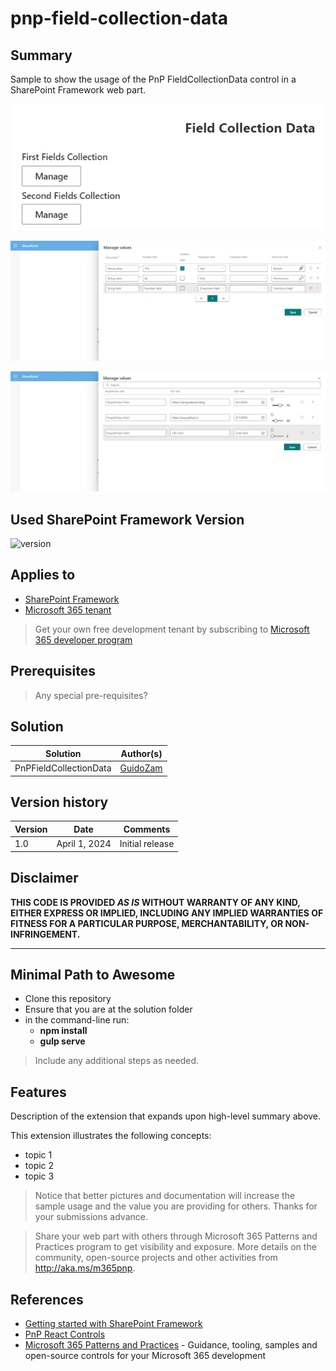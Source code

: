 # pnp-field-collection-data

## Summary

Sample to show the usage of the PnP FieldCollectionData control in a SharePoint Framework web part.

![alt text](src/webparts/pnPFieldCollectionData/assets/InitialControl.png)

![alt text](src/webparts/pnPFieldCollectionData/assets/firstFieldCollection.png)

![alt text](src/webparts/pnPFieldCollectionData/assets/secondFieldCollection.png)

## Used SharePoint Framework Version

![version](https://img.shields.io/badge/version-1.18.2-green.svg)

## Applies to

- [SharePoint Framework](https://aka.ms/spfx)
- [Microsoft 365 tenant](https://docs.microsoft.com/en-us/sharepoint/dev/spfx/set-up-your-developer-tenant)

> Get your own free development tenant by subscribing to [Microsoft 365 developer program](http://aka.ms/o365devprogram)

## Prerequisites

> Any special pre-requisites?

## Solution

| Solution    | Author(s)                                               |
| ----------- | ------------------------------------------------------- |
| PnPFieldCollectionData | [GuidoZam](https://github.com/guidozam) |

## Version history

| Version | Date             | Comments        |
| ------- | ---------------- | --------------- |
| 1.0     | April 1, 2024 | Initial release |

## Disclaimer

**THIS CODE IS PROVIDED _AS IS_ WITHOUT WARRANTY OF ANY KIND, EITHER EXPRESS OR IMPLIED, INCLUDING ANY IMPLIED WARRANTIES OF FITNESS FOR A PARTICULAR PURPOSE, MERCHANTABILITY, OR NON-INFRINGEMENT.**

---

## Minimal Path to Awesome

- Clone this repository
- Ensure that you are at the solution folder
- in the command-line run:
  - **npm install**
  - **gulp serve**

> Include any additional steps as needed.

## Features

Description of the extension that expands upon high-level summary above.

This extension illustrates the following concepts:

- topic 1
- topic 2
- topic 3

> Notice that better pictures and documentation will increase the sample usage and the value you are providing for others. Thanks for your submissions advance.

> Share your web part with others through Microsoft 365 Patterns and Practices program to get visibility and exposure. More details on the community, open-source projects and other activities from http://aka.ms/m365pnp.

## References

- [Getting started with SharePoint Framework](https://docs.microsoft.com/en-us/sharepoint/dev/spfx/set-up-your-developer-tenant)
- [PnP React Controls](https://pnp.github.io/sp-dev-fx-controls-react/)
- [Microsoft 365 Patterns and Practices](https://aka.ms/m365pnp) - Guidance, tooling, samples and open-source controls for your Microsoft 365 development
